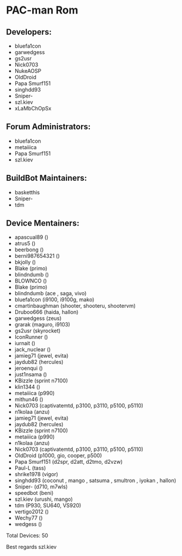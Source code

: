 PAC-man Rom
===========


Developers:
-----------
* bluefa1con
* garwedgess
* gs2usr
* Nick0703
* NukeAOSP
* OldDroid
* Papa Smurf151
* singhdd93
* Sniper-
* szl.kiev
* xLaMbChOpSx


Forum Administrators:
----------
* bluefa1con
* metaiiica
* Papa Smurf151
* szl.kiev


BuildBot Maintainers:
----------
* basketthis
* Sniper-
* tdm


Device Mentainers:
----------
* apascual89 ()
* atrus5 ()
* beerbong ()
* berni987654321 ()
* bkjolly ()
* Blake (primo)
* blindndumb ()
* BLOWNCO ()
* Blake (primo)
* blindndumb (ace , saga, vivo)
* bluefa1con (i9100, i9100g, mako)
* cmartinbaughman (shooter, shooteru, shootervm)
* Druboo666 (haida, hallon)
* garwedgess (zeus)
* grarak (maguro, i9103)
* gs2usr (skyrocket)
* IconRunner ()
* iurnait ()
* jack_nuclear ()
* jamieg71 (jewel, evita)
* jaydub82 (hercules)
* jeroenqui ()
* just1nsama ()
* KBizzle (sprint n7100)
* klin1344 ()
* metaiiica (p990)
* mithun46 ()
* Nick0703 (captivatemtd, p3100, p3110, p5100, p5110)
* n1kolaa (anzu)
* jamieg71 (jewel, evita)
* jaydub82 (hercules)
* KBizzle (sprint n7100)
* metaiiica (p990)
* n1kolaa (anzu)
* Nick0703 (captivatemtd, p3100, p3110, p5100, p5110)
* OldDroid (p1000, gio, cooper, p500)
* Papa Smurf151 (d2spr, d2att, d2tmo, d2vzw)
* Paul-L (tass)
* shrike1978 (vigor)
* singhdd93 (coconut , mango , satsuma , smultron , iyokan , hallon)
* Sniper- (d710, m7wls)
* speedbot (beni)
* szl.kiev (urushi, mango)
* tdm (P930, SU640, VS920)
* vertigo2012 ()
* Wechy77 ()
* wedgess ()

Total Devices: 50

Best regards
     szl.kiev
